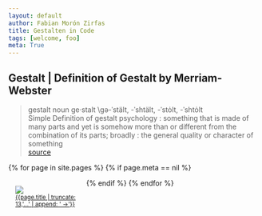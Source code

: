 ```yaml
---  
layout: default
author: Fabian Morón Zirfas
title: Gestalten in Code
tags: [welcome, foo]
meta: True
---  
```


## Gestalt | Definition of Gestalt by Merriam-Webster

>gestalt
>noun  ge·stalt \gə-ˈstält, -ˈshtält, -ˈstȯlt, -ˈshtȯlt\
>Simple Definition of gestalt
>psychology : something that is made of many parts and yet is somehow more than or different from the combination of its parts; broadly : the general quality or character of something  
[source](http://www.merriam-webster.com/dictionary/gestalt)  

{% for page in site.pages %}
{% if page.meta == nil  %}

<div class="thumb" style="float:left; margin: 1em;max-width:128px;">
<a href="{{ page.permalink | prepend: site.baseurl }}"><img src="{{site.baseurl}}/{{ page.path | replace:'index.md','' }}thumb.png">
<div><small>{{page.title | truncate: 13,'…' | append: ' →'}}</small></div>
</a>
<div class="clear-float"></div>
</div>
{% endif %}
{% endfor %}

<div class="clear-float"></div>
